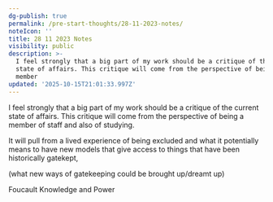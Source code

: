 ```yaml
---
dg-publish: true
permalink: /pre-start-thoughts/28-11-2023-notes/
noteIcon: ''
title: 28 11 2023 Notes
visibility: public
description: >-
  I feel strongly that a big part of my work should be a critique of the current
  state of affairs. This critique will come from the perspective of being a
  member 
updated: '2025-10-15T21:01:33.997Z'
---
```



I feel strongly that a big part of my work should be a critique of the current state of affairs. This critique will come from the perspective of being a member of staff and also of studying.


It will pull from a lived experience of being excluded and what it potentially means to have new models that give access to things that have been historically gatekept, 

  
  

(what new ways of gatekeeping could be brought up/dreamt up) 

  

Foucault Knowledge and Power
